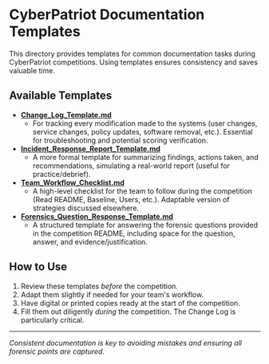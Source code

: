 # CyberPatriot Documentation Templates

This directory provides templates for common documentation tasks during CyberPatriot competitions. Using templates ensures consistency and saves valuable time.

## Available Templates

-   [**Change_Log_Template.md**](Change_Log_Template.md)
    *   For tracking every modification made to the systems (user changes, service changes, policy updates, software removal, etc.). Essential for troubleshooting and potential scoring verification.
-   [**Incident_Response_Report_Template.md**](Incident_Response_Report_Template.md)
    *   A more formal template for summarizing findings, actions taken, and recommendations, simulating a real-world report (useful for practice/debrief).
-   [**Team_Workflow_Checklist.md**](Team_Workflow_Checklist.md)
    *   A high-level checklist for the team to follow during the competition (Read README, Baseline, Users, etc.). Adaptable version of strategies discussed elsewhere.
-   [**Forensics_Question_Response_Template.md**](Forensics_Question_Response_Template.md)
    *   A structured template for answering the forensic questions provided in the competition README, including space for the question, answer, and evidence/justification.

## How to Use

1.  Review these templates *before* the competition.
2.  Adapt them slightly if needed for your team's workflow.
3.  Have digital or printed copies ready at the start of the competition.
4.  Fill them out diligently *during* the competition. The Change Log is particularly critical.

---
*Consistent documentation is key to avoiding mistakes and ensuring all forensic points are captured.*
